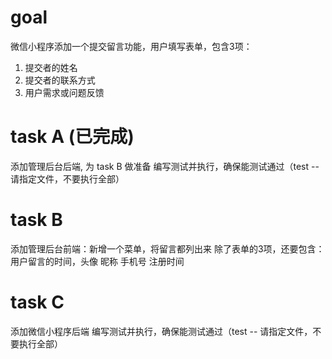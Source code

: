 # goal

微信小程序添加一个提交留言功能，用户填写表单，包含3项：

1. 提交者的姓名
2. 提交者的联系方式
3. 用户需求或问题反馈

# task A (已完成)

添加管理后台后端, 为 task B 做准备
编写测试并执行，确保能测试通过（test -- 请指定文件，不要执行全部）

# task B

添加管理后台前端：新增一个菜单，将留言都列出来
除了表单的3项，还要包含：用户留言的时间，头像 昵称 手机号 注册时间

# task C

添加微信小程序后端
编写测试并执行，确保能测试通过（test -- 请指定文件，不要执行全部）
